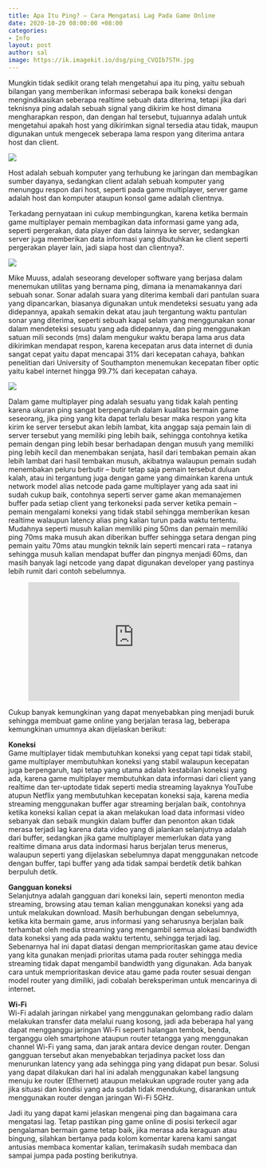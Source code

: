 ```yaml
---
title: Apa Itu Ping? – Cara Mengatasi Lag Pada Game Online
date: 2020-10-20 08:00:00 +08:00
categories:
- Info
layout: post
author: sal
image: https://ik.imagekit.io/dsg/ping_CVQIb7STH.jpg
---
```


Mungkin tidak sedikit orang telah mengetahui apa itu ping, yaitu sebuah bilangan yang memberikan informasi seberapa baik koneksi dengan mengindikasikan seberapa realtime sebuah data diterima, tetapi jika dari teknisnya ping adalah sebuah signal yang dikirim ke host dimana mengharapkan respon, dan dengan hal tersebut, tujuannya adalah untuk mengetahui apakah host yang dikirimkan signal tersedia atau tidak, maupun digunakan untuk mengecek seberapa lama respon yang diterima antara host dan client.

![](https://ik.imagekit.io/dsg/ping-cmd_FFR78Zd7H.jpg)

Host adalah sebuah komputer yang terhubung ke jaringan dan membagikan sumber dayanya, sedangkan client adalah sebuah komputer yang menunggu respon dari host, seperti pada game multiplayer, server game adalah host dan komputer ataupun konsol game adalah clientnya.

Terkadang pernyataan ini cukup membingungkan, karena ketika bermain game multiplayer pemain membagikan data informasi game yang ada, seperti pergerakan, data player dan data lainnya ke server, sedangkan server juga memberikan data informasi yang dibutuhkan ke client seperti pergerakan player lain, jadi siapa host dan clientnya?.

![](https://ik.imagekit.io/dsg/Mike_Muuss_bmr7uumc4.jpg)

Mike Muuss, adalah seseorang developer software yang berjasa dalam menemukan utilitas yang bernama ping, dimana ia menamakannya dari sebuah sonar. Sonar adalah suara yang diterima kembali dari pantulan suara yang dipancarkan, biasanya digunakan untuk mendeteksi sesuatu yang ada didepannya, apakah semakin dekat atau jauh tergantung waktu pantulan sonar yang diterima, seperti sebuah kapal selam yang menggunakan sonar dalam mendeteksi sesuatu yang ada didepannya, dan ping menggunakan satuan mili seconds (ms) dalam mengukur waktu berapa lama arus data dikirimkan mendapat respon, karena kecepatan arus data internet di dunia sangat cepat yaitu dapat mencapai 31% dari kecepatan cahaya, bahkan penelitian dari University of Southampton menemukan kecepatan fiber optic yaitu kabel internet hingga 99.7% dari kecepatan cahaya.

![](https://ik.imagekit.io/dsg/ping_Au7-P39va.jpg)

Dalam game multiplayer ping adalah sesuatu yang tidak kalah penting karena ukuran ping sangat berpengaruh dalam kualitas bermain game seseorang, jika ping yang kita dapat terlalu besar maka respon yang kita kirim ke server tersebut akan lebih lambat, kita anggap saja pemain lain di server tersebut yang memiliki ping lebih baik, sehingga contohnya ketika pemain dengan ping lebih besar berhadapan dengan musuh yang memiliki ping lebih kecil dan menembakan senjata, hasil dari tembakan pemain akan lebih lambat dari hasil tembakan musuh, akibatnya walaupun pemain sudah menembakan peluru berbutir – butir tetap saja pemain tersebut duluan kalah, atau ini tergantung juga dengan game yang dimainkan karena untuk network model alias netcode pada game multiplayer yang ada saat ini sudah cukup baik, contohnya seperti server game akan memanajemen buffer pada setiap client yang terkoneksi pada server ketika pemain – pemain mengalami koneksi yang tidak stabil sehingga memberikan kesan realtime walaupun latency alias ping kalian turun pada waktu tertentu. Mudahnya seperti musuh kalian memiliki ping 50ms dan pemain memiliki ping 70ms maka musuh akan diberikan buffer sehingga setara dengan ping pemain yaitu 70ms atau mungkin teknik lain seperti mencari rata – ratanya sehingga musuh kalian mendapat buffer dan pingnya menjadi 60ms, dan masih banyak lagi netcode yang dapat digunakan developer yang pastinya lebih rumit dari contoh sebelumnya.

<figure class="video_container">
<div style="overflow:hidden;padding-top:56.25%;position:relative;">
<iframe style="border:0;height:100%;left:0;position:absolute;top:0;width:100%;" src="https://www.youtube.com/embed/xaM4cvbAxk8" frameborder="0" allowfullscreen="true"> </iframe>
</div>
</figure>

Cukup banyak kemungkinan yang dapat menyebabkan ping menjadi buruk sehingga membuat game online yang berjalan terasa lag, beberapa kemungkinan umumnya akan dijelaskan berikut:

**Koneksi**  
Game multiplayer tidak membutuhkan koneksi yang cepat tapi tidak stabil, game multiplayer membutuhkan koneksi yang stabil walaupun kecepatan juga berpengaruh, tapi tetap yang utama adalah kestabilan koneksi yang ada, karena game multiplayer membutuhkan data informasi dari client yang realtime dan ter-uptodate tidak seperti media streaming layaknya YouTube atupun Netflix yang membutuhkan kecepatan koneksi saja, karena media streaming menggunakan buffer agar streaming berjalan baik, contohnya ketika koneksi kalian cepat ia akan melakukan load data informasi video sebanyak dan sebaik mungkin dalam buffer dan penonton akan tidak merasa terjadi lag karena data video yang di jalankan selanjutnya adalah dari buffer, sedangkan jika game multiplayer memerlukan data yang realtime dimana arus data indormasi harus berjalan terus menerus, walaupun seperti yang dijelaskan sebelumnya dapat menggunakan netcode dengan buffer, tapi buffer yang ada tidak sampai berdetik detik bahkan berpuluh detik.

**Gangguan koneksi**  
Selanjutnya adalah gangguan dari koneksi lain, seperti menonton media streaming, browsing atau teman kalian menggunakan koneksi yang ada untuk melakukan download. Masih berhubungan dengan sebelumnya, ketika kita bermain game, arus informasi yang seharusnya berjalan baik terhambat oleh media streaming yang mengambil semua alokasi bandwidth data koneksi yang ada pada waktu tertentu, sehingga terjadi lag. Sebenarnya hal ini dapat diatasi dengan memprioritaskan game atau device yang kita gunakan menjadi prioritas utama pada router sehingga media streaming tidak dapat mengambil bandwidth yang digunakan. Ada banyak cara untuk memprioritaskan device atau game pada router sesuai dengan model router yang dimiliki, jadi cobalah bereksperiman untuk mencarinya di internet.

**Wi-Fi**  
Wi-Fi adalah jaringan nirkabel yang menggunakan gelombang radio dalam melakukan transfer data melalui ruang kosong, jadi ada beberapa hal yang dapat mengganggu jaringan Wi-Fi seperti halangan tembok, benda, terganggu oleh smartphone ataupun router tetangga yang menggunakan channel Wi-Fi yang sama, dan jarak antara device dengan router. Dengan gangguan tersebut akan menyebabkan terjadinya packet loss dan menurunkan latency yang ada sehingga ping yang didapat pun besar. Solusi yang dapat dilakukan dari hal ini adalah menggunakan kabel langsung menuju ke router (Ethernet) ataupun melakukan upgrade router yang ada jika situasi dan kondisi yang ada sudah tidak mendukung, disarankan untuk menggunakan router dengan jaringan Wi-Fi 5GHz.

Jadi itu yang dapat kami jelaskan mengenai ping dan bagaimana cara mengatasi lag. Tetap pastikan ping game online di posisi terkecil agar pengalaman bermain game tetap baik, jika merasa ada keraguan atau bingung, silahkan bertanya pada kolom komentar karena kami sangat antusias membaca komentar kalian, terimakasih sudah membaca dan sampai jumpa pada posting berikutnya.